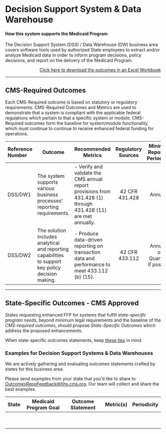 # Decision Support System & Data Warehouse
#### How this system supports the Medicaid Program 
The Decision Support System (DSS) / Data Warehouse (DW) business area covers software tools used by authorized State employees to extract and/or analyze Medicaid data in order to inform program decisions, policy decisions, and report on the delivery of the Medicaid Program.

<div align="right">
  <a href="https://github.com/CMSgov/CMCS-DSG-DSS-Certification/raw/NAretakis-Navigation-Flat/Outcomes%20and%20Metrics/Claims%20Processing/CMS-Required%20%26%20State%20Specific%20Outcomes.xlsx">Click here to download the outcomes in an Excel Workbook</a>  
</div>

---
## CMS-Required Outcomes

Each CMS-Required outcome is based on statutory or regulatory requirements. CMS-Required Outcomes and Metrics are used to demonstrate that a system is compliant with the applicable federal regulations which pertain to that a specific system or module. CMS-Required outcomes form the baseline for system/module functionality, which must continue to continue to receive enhanced federal funding for operations. 

| **Reference Number** | **Outcome** | **Recommended Metrics** | **Regulatory Sources** | **Minimum Reporting Periodicity** |
| :-- | --- | --- | :-: | :-: |
| DSS/DW1 | The system supports various business processes' reporting requirements.  | - Verify and validate the CMS annual report provisions from 431.428 (1) through 431.428 (11) are met annually. | 42 CFR 431.428 | Annually |
| DSS/DW2              | The solution includes analytical and reporting capabilities to support key policy decision making. | - Produce data-driven reporting on transaction data and performance to meet 433.112 (b) (15). |     42 CFR 433.112     | Annually or Quarterly if possible |

---
## State-Specific Outcomes - CMS Approved

States requesting enhanced FFP for systems that fulfill *state-specific program needs,* beyond minimum legal requirements and the baseline of the *CMS-required outcomes*, should propose *State-Specific Outcomes* which address the proposed enhancements.

When state-specific outcomes statements, keep [these tips](https://cmsgov.github.io/CMCS-DSG-DSS-Certification/writing-outcome-statemets) in mind. 

### Examples for Decision Support Systems & Data Warehouses

We are actively gathering and evaluating outcomes statements crafted by states for this business area. 

Please send examples from your state that you'd like to share to OutcomesRepoFeedback@hhs.cms.org. Our team will collect and share the best examples. 



| **State**     | Medicaid Program Goal | Outcome Statement | **Metric(s)** | **Periodicity** |
| ------------- | --------------------- | ----------------- | ------------- | --------------- |
| &nbsp; | &nbsp; | &nbsp;| &nbsp; | &nbsp; |
| &nbsp; | &nbsp; | &nbsp;| &nbsp; | &nbsp; |
